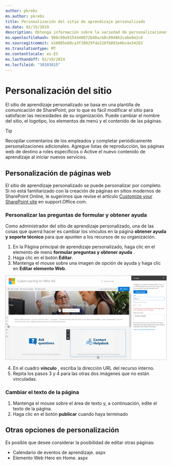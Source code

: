 ```yaml
---
author: pkrebs
ms.author: pkrebs
title: Personalización del sitio de aprendizaje personalizado
ms.date: 02/15/2019
description: Obtenga información sobre la variedad de personalizaciones disponibles con aprendizaje personalizado para Office 365
ms.openlocfilehash: 998c99a9154440872b40acb8c894862ca6e0e2c6
ms.sourcegitcommit: e10085e60ca3f38029fde229fb093e6bc4a34203
ms.translationtype: MT
ms.contentlocale: es-ES
ms.lasthandoff: 02/19/2019
ms.locfileid: "30103815"
---
```

# <a name="customize-the-site"></a>Personalización del sitio

El sitio de aprendizaje personalizado se basa en una plantilla de comunicación de SharePoint, por lo que es fácil modificar el sitio para satisfacer las necesidades de su organización. Puede cambiar el nombre del sitio, el logotipo, los elementos de menú y el contenido de las páginas. 

> [!TIP]
> Recopilar comentarios de los empleados y completar periódicamente personalizaciones adicionales.  Agregue listas de reproducción, las páginas web de destino a roles específicos o Active el nuevo contenido de aprendizaje al iniciar nuevos servicios. 

## <a name="customize-web-pages"></a>Personalización de páginas web

El sitio de aprendizaje personalizado se puede personalizar por completo. Si no está familiarizado con la creación de páginas en sitios modernos de SharePoint Online, le sugerimos que revise el artículo [Customize your SharePoint site](https://support.office.com/en-us/article/customize-your-sharepoint-site-320b43e5-b047-4fda-8381-f61e8ac7f59b) en support.Office.com. 

### <a name="customize-ask-questions-and-get-help"></a>Personalizar las preguntas de formular y obtener ayuda

Como administrador del sitio de aprendizaje personalizado, una de las cosas que querrá hacer es cambiar los vínculos en la página **obtener ayuda y soporte técnico** para que apunten a los recursos de su organización. 

1.  En la Página principal de aprendizaje personalizado, haga clic en el elemento de menú **formular preguntas y obtener ayuda** .
2.  Haga clic en el botón **Editar**.
3.  Mantenga el mouse sobre una imagen de opción de ayuda y haga clic en **Editar elemento Web**.

![CG-Edithelp. png](media/cg-edithelp.png)

4.  En el cuadro **vínculo** , escriba la dirección URL del recurso interno. 
5.  Repita los pasos 3 y 4 para las otras dos imágenes que no están vinculadas.

### <a name="change-the-text-on-the-page"></a>Cambiar el texto de la página

1. Mantenga el mouse sobre el área de texto y, a continuación, edite el texto de la página. 
2. Haga clic en el botón **publicar** cuando haya terminado

## <a name="other-customization-options"></a>Otras opciones de personalización
Es posible que desee considerar la posibilidad de editar otras páginas:

- Calendario de eventos de aprendizaje. aspx
- Elemento Web Hero en Home. aspx

